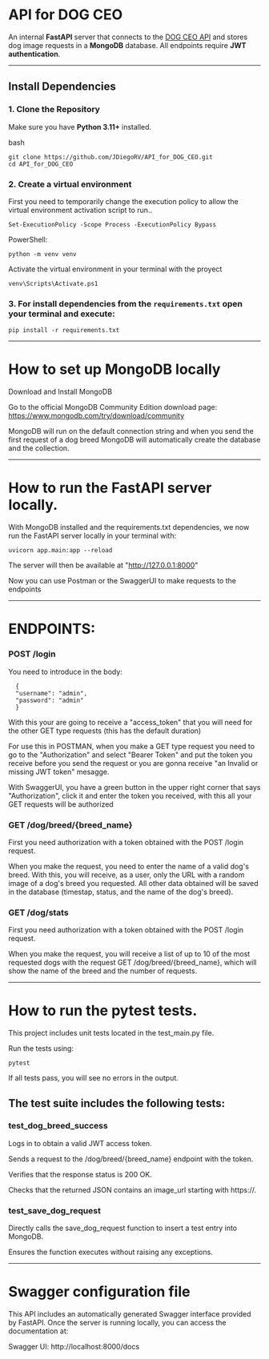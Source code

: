 # API for DOG CEO

An internal **FastAPI** server that connects to the [DOG CEO API](https://dog.ceo/dog-api/) and stores dog image requests in a **MongoDB** database. All endpoints require **JWT authentication**.

---

## Install Dependencies

### 1. Clone the Repository

Make sure you have **Python 3.11+** installed.

bash
```
git clone https://github.com/JDiegoRV/API_for_DOG_CEO.git
cd API_for_DOG_CEO
```
### 2. Create a virtual environment

First you need to temporarily change the execution policy to allow the virtual environment activation script to run..
```
Set-ExecutionPolicy -Scope Process -ExecutionPolicy Bypass
```
PowerShell:
```
python -m venv venv
```
Activate the virtual environment in your terminal with the proyect
```
venv\Scripts\Activate.ps1
```
### 3. For install dependencies from the `requirements.txt` open your terminal and execute:
```
pip install -r requirements.txt
```

---

# How to set up MongoDB locally

Download and Install MongoDB

Go to the official MongoDB Community Edition download page:
https://www.mongodb.com/try/download/community

MongoDB will run on the default connection string and when you send the first request of a dog breed MongoDB will automatically create the database and the collection.

---

# How to run the FastAPI server locally.

With MongoDB installed and the requirements.txt dependencies, we now run the FastAPI server locally in your terminal with:
```
uvicorn app.main:app --reload
```
The server will then be available at "http://127.0.0.1:8000"

Now you can use Postman or the SwaggerUI to make requests to the endpoints 

---

# ENDPOINTS:

###  POST /login 

You need to introduce in the body:
```
  {
  "username": "admin",
  "password": "admin"
  }
```
With this your are going to receive a "access_token" that you will need for the other GET type requests (this has the default duration)

For use this in POSTMAN, when you make a GET type request you need to go to the "Authorization" and select "Bearer Token" and put the token you receive before you send the request or you are gonna receive "an Invalid or missing JWT token" mesagge.

With SwaggerUI, you have a green button in the upper right corner that says "Authorization", click it and enter the token you received, with this all your GET requests will be authorized

### GET /dog/breed/{breed_name}

First you need authorization with a token obtained with the POST /login request.

When you make the request, you need to enter the name of a valid dog's breed. With this, you will receive, as a user, only the URL with a random image of a dog's breed you requested. All other data obtained will be saved in the database (timestap, status, and the name of the dog's breed).

### GET /dog/stats

First you need authorization with a token obtained with the POST /login request.

When you make the request, you will receive a list of up to 10 of the most requested dogs with the request GET /dog/breed/{breed_name}, which will show the name of the breed and the number of requests.

---

# How to run the pytest tests.

This project includes unit tests located in the test_main.py file.

Run the tests using:
```
pytest
```
If all tests pass, you will see no errors in the output.

## The test suite includes the following tests:

### test_dog_breed_success

Logs in to obtain a valid JWT access token.

Sends a request to the /dog/breed/{breed_name} endpoint with the token.

Verifies that the response status is 200 OK.

Checks that the returned JSON contains an image_url starting with https://.

### test_save_dog_request

Directly calls the save_dog_request function to insert a test entry into MongoDB.

Ensures the function executes without raising any exceptions.

---

# Swagger configuration file

This API includes an automatically generated Swagger interface provided by FastAPI.
Once the server is running locally, you can access the documentation at:

Swagger UI: http://localhost:8000/docs
